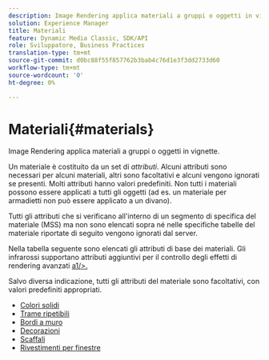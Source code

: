 ```yaml
---
description: Image Rendering applica materiali a gruppi o oggetti in vignette.
solution: Experience Manager
title: Materiali
feature: Dynamic Media Classic, SDK/API
role: Sviluppatore, Business Practices
translation-type: tm+mt
source-git-commit: d0bc88f55f857762b3bab4c76d1e3f3dd2733d60
workflow-type: tm+mt
source-wordcount: '0'
ht-degree: 0%

---
```



# Materiali{#materials}

Image Rendering applica materiali a gruppi o oggetti in vignette.

Un materiale è costituito da un set di *attributi*. Alcuni attributi sono necessari per alcuni materiali, altri sono facoltativi e alcuni vengono ignorati se presenti. Molti attributi hanno valori predefiniti. Non tutti i materiali possono essere applicati a tutti gli oggetti (ad es. un materiale per armadietti non può essere applicato a un divano).

Tutti gli attributi che si verificano all&#39;interno di un segmento di specifica del materiale (MSS) ma non sono elencati sopra né nelle specifiche tabelle del materiale riportate di seguito vengono ignorati dal server.

Nella tabella seguente sono elencati gli attributi di base dei materiali. Gli infrarossi supportano attributi aggiuntivi per il controllo degli effetti di rendering avanzati [a1/>.](../../../../../../ir-api/http-protocol/image-rendering-api-ref/c-ir-http-protocol-ref/c-ir-http-protocol-syntax-and-features/c-ir-advanced-render-effects/c-ir-advanced-render-effects.md#concept-bf8b6d8460244b9cacc7f4a3df4c5281)

Salvo diversa indicazione, tutti gli attributi del materiale sono facoltativi, con valori predefiniti appropriati.

* [Colori solidi](r-ir-solid-colors.md)
* [Trame ripetibili](r-ir-repeatable-textures.md)
* [Bordi a muro](r-ir-wall-borders.md)
* [Decorazioni](r-ir-decals.md)
* [Scaffali](r-ir-cabinets.md)
* [Rivestimenti per finestre](r-ir-window-coverings.md)
